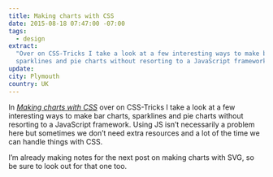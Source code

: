 ```yaml
---
title: Making charts with CSS
date: 2015-08-18 07:47:00 -07:00
tags:
  - design
extract:
  "Over on CSS-Tricks I take a look at a few interesting ways to make bar charts,
  sparklines and pie charts without resorting to a JavaScript framework. "
update:
city: Plymouth
country: UK
---
```


In _[Making charts with CSS](https://css-tricks.com/making-charts-with-css/)_ over on CSS-Tricks I take a look at a few interesting ways to make bar charts, sparklines and pie charts without resorting to a JavaScript framework. Using JS isn’t necessarily a problem here but sometimes we don’t need extra resources and a lot of the time we can handle things with CSS.

I’m already making notes for the next post on making charts with SVG, so be sure to look out for that one too.

